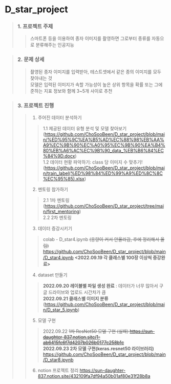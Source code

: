 # D_star_project

> ### 1. 프로젝트 주제
>	>   스마트폰 등을 이용하여 종자 이미지를 촬영하면 그로부터 종류를 자동으로 분류해주는 인공지능

> ### 2. 문제 상세
> > 촬영된 종자 이미지를 입력받아, 테스트셋에서 같은 종의 이미지를 모두 찾아내는 것               
모델은 입력된 이미지가 속할 가능성이 높은 상위 항목을 확률 또는 그에 준하는 지표 정보와 함께 3~5개 사이로 추천

> ### 3. 프로젝트 진행
> > 1. 주어진 데이터 분석하기   
> > > 1.1 제공된 데이터 유형 분석 및 모델 찾아보기(https://github.com/ChoSooBeen/D_star_project/blob/main/%ED%95%9C%EA%B5%AD%EC%88%98%EB%AA%A9%EC%9B%90%EC%A0%95%EC%9B%90%EA%B4%80%EB%A6%AC%EC%9B%90_data_%EB%B6%84%EC%84%9D.docx)        
> > > 1.2 데이터 현황 파악하기: class 당 이미지 수 맞추기! (https://github.com/ChoSooBeen/D_star_project/blob/main/train_label(%ED%98%84%ED%99%A9%ED%8C%8C%EC%95%85).xlsx)
> > 2. 멘토링 참가하기
> > > 2.1 1차 멘토링(https://github.com/ChoSooBeen/D_star_project/tree/main/first_mentoring)     
> > > 2.2 2차 멘토링
> > 3. 데이터 증강시키기    
> > > colab - D_star4.ipynb ~~(용량이 커서 안올라감, 후에 정리해서 올림)~~          https://github.com/ChoSooBeen/D_star_project/blob/main/D_star4.ipynb   **<2022.09.19 각 클래스별 100장 이상씩 증강완료>**
> > 4. dataset 만들기    
> > >**2022.09.20 레이블별 파일 생성 완료** : 데이터가 너무 많아서 구글 드라이브와 업로드 시간차가 큼    
> > > **2022.09.21 클래스별 이미지 분류** (https://github.com/ChoSooBeen/D_star_project/blob/main/D_star_5.ipynb) 
> > 5. 모델 구현
> > > 2022.09.22 ~~1차 ResNet50 모델 구현 (실패) https://sun-daughter-837.notion.site/1-ab6415fc6f7d4207b026b0177c258b1c~~     
> > > **2022.09.23 2차 모델 구현(keras.resnet50 라이브러리)**   https://github.com/ChoSooBeen/D_star_project/blob/main/D_star8.ipynb    
> > 6. notion 프로젝트 정리 https://sun-daughter-837.notion.site/432109fa7df94a50b01af80e31f28b8a
